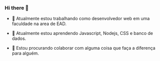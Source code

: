 ### Hi there 👋


- 🔭 Atualmente estou trabalhando como desenvolvedor web em uma faculdade na area de EAD.

- 🌱 Atualmente estou aprendendo Javascript, Nodejs, CSS e banco de dados.

- 👯 Estou procurando colaborar com alguma coisa que faça a diferença para alguém.
<!--
**diogomiaguy/diogomiaguy** is a ✨ _special_ ✨ repository because its `README.md` (this file) appears on your GitHub profile.

Here are some ideas to get you started:

- 🔭 I’m currently working on ...
- 🌱 I’m currently learning ...
- 👯 I’m looking to collaborate on ...
- 🤔 I’m looking for help with ...
- 💬 Ask me about ...
- 📫 How to reach me: ...
- 😄 Pronouns: ...
- ⚡ Fun fact: ...
-->
